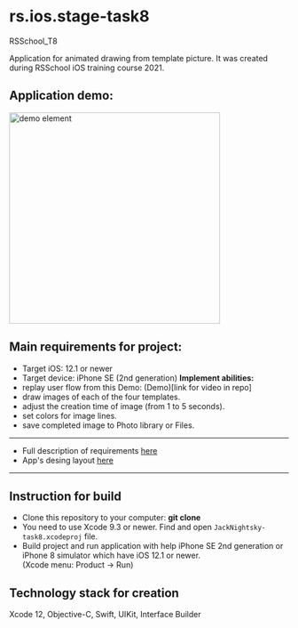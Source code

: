 # rs.ios.stage-task8
RSSchool_T8

Application for animated drawing from template picture.
It was created during RSSchool iOS training course 2021.

## Application demo:
<img alt="demo element" src="readme_src/Demo-iPhone_SE_(2nd_generation).gif" width="380" />

## Main requirements for project:
- Target iOS: 12.1 or newer
- Target device: iPhone SE (2nd generation)
**Implement abilities:**
- replay user flow from this Demo: (Demo)[link for video in repo]
- draw images of each of the four templates.
- adjust the creation time of image (from 1 to 5 seconds).
- set colors for image lines.
- save completed image to Photo library or Files. 

<hr/>

+ Full description of requirements [here](https://uvolchyk.notion.site/Task-8-5644a707d93e4915b8e595146f60dadc)
+ App's desing layout [here](https://www.figma.com/file/hClSsAvlLDYOcERUZEhgCx/RSSchool_Task8_-2021)

<hr/>

## Instruction for build
- Clone this repository to your computer: **git clone**
- You need to use Xcode 9.3 or newer. Find and open `JackNightsky-task8.xcodeproj` file.
- Build project and run application with help iPhone SE 2nd generation or  iPhone 8 simulator which have iOS 12.1 or newer. <br>(Xcode menu: Product -> Run)

## Technology stack for creation
Xcode 12, Objective-C, Swift, UIKit, Interface Builder
